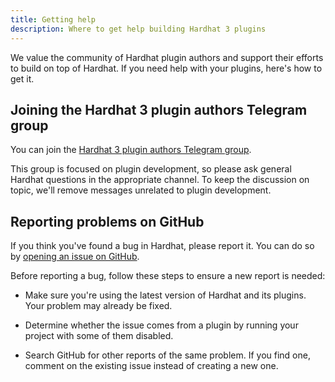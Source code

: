 ```yaml
---
title: Getting help
description: Where to get help building Hardhat 3 plugins
---
```


We value the community of Hardhat plugin authors and support their efforts to build on top of Hardhat. If you need help with your plugins, here's how to get it.

## Joining the Hardhat 3 plugin authors Telegram group

You can join the [Hardhat 3 plugin authors Telegram group](/plugin-authors-group).

This group is focused on plugin development, so please ask general Hardhat questions in the appropriate channel. To keep the discussion on topic, we'll remove messages unrelated to plugin development.

## Reporting problems on GitHub

If you think you've found a bug in Hardhat, please report it. You can do so by [opening an issue on GitHub](https://github.com/NomicFoundation/hardhat/issues/new).

Before reporting a bug, follow these steps to ensure a new report is needed:

- Make sure you're using the latest version of Hardhat and its plugins. Your problem may already be fixed.

- Determine whether the issue comes from a plugin by running your project with some of them disabled.

- Search GitHub for other reports of the same problem. If you find one, comment on the existing issue instead of creating a new one.
